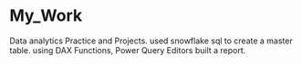 # My_Work
Data analytics Practice and Projects.
used snowflake sql to create a master table. 
using DAX Functions, Power Query Editors built a report.
